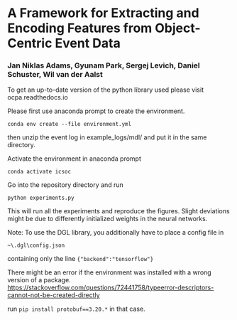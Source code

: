 # A Framework for Extracting and Encoding Features from Object-Centric Event Data

### Jan Niklas Adams, Gyunam Park, Sergej Levich, Daniel Schuster, Wil van der Aalst

To get an up-to-date version of the python library used please visit ocpa.readthedocs.io

Please first use anaconda prompt to create the environment.

``conda env create --file environment.yml``

then unzip the event log in example_logs/mdl/ and put it in the same directory.

Activate the environment in anaconda prompt

``conda activate icsoc``

Go into the repository directory and run 

``python experiments.py``

This will run all the experiments and reproduce the figures. Slight deviations might be due to differently initialized weights in the neural networks.

Note: To use the DGL library, you additionally have to place a config file in 

``~\.dgl\config.json``

containing only the line 
``{"backend":"tensorflow"}``

There might be an error if the environment was installed with a wrong version of a package.
https://stackoverflow.com/questions/72441758/typeerror-descriptors-cannot-not-be-created-directly

run 
``pip install protobuf==3.20.*``
in that case.
